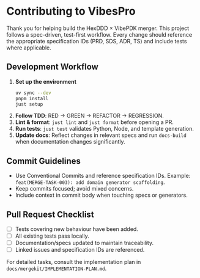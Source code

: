 # Contributing to VibesPro

Thank you for helping build the HexDDD × VibePDK merger. This project follows a
spec-driven, test-first workflow. Every change should reference the appropriate
specification IDs (PRD, SDS, ADR, TS) and include tests where applicable.

## Development Workflow

1. **Set up the environment**
   ```bash
   uv sync --dev
   pnpm install
   just setup
   ```
2. **Follow TDD**: RED → GREEN → REFACTOR → REGRESSION.
3. **Lint & format**: `just lint` and `just format` before opening a PR.
4. **Run tests**: `just test` validates Python, Node, and template generation.
5. **Update docs**: Reflect changes in relevant specs and run `docs-build` when
   documentation changes significantly.

## Commit Guidelines

- Use Conventional Commits and reference specification IDs. Example:
  `feat(MERGE-TASK-003): add domain generator scaffolding`.
- Keep commits focused; avoid mixed concerns.
- Include context in commit body when touching specs or generators.

## Pull Request Checklist

- [ ] Tests covering new behaviour have been added.
- [ ] All existing tests pass locally.
- [ ] Documentation/specs updated to maintain traceability.
- [ ] Linked issues and specification IDs are referenced.

For detailed tasks, consult the implementation plan in
`docs/mergekit/IMPLEMENTATION-PLAN.md`.
